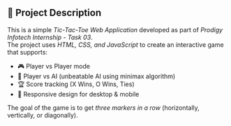 ## 📝 Project Description

This is a simple *Tic-Tac-Toe Web Application* developed as part of *Prodigy Infotech Internship - Task 03*.  
The project uses *HTML, CSS, and JavaScript* to create an interactive game that supports:

- 🎮 Player vs Player mode  
- 🤖 Player vs AI (unbeatable AI using minimax algorithm)  
- 🏆 Score tracking (X Wins, O Wins, Ties)  
- 📱 Responsive design for desktop & mobile  

The goal of the game is to get *three markers in a row* (horizontally, vertically, or diagonally).
